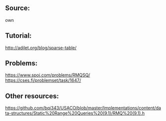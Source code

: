 ## Source:
own

## Tutorial:
http://adilet.org/blog/sparse-table/

## Problems:
https://www.spoj.com/problems/RMQSQ/
https://cses.fi/problemset/task/1647/

## Other resources:
https://github.com/bqi343/USACO/blob/master/Implementations/content/data-structures/Static%20Range%20Queries%20(9.1)/RMQ%20(9.1).h